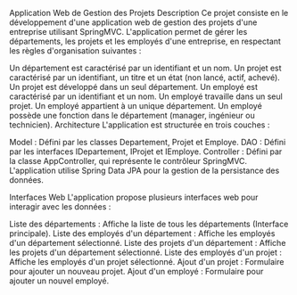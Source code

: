 Application Web de Gestion des Projets
Description
Ce projet consiste en le développement d'une application web de gestion des projets d'une entreprise utilisant SpringMVC. L'application permet de gérer les départements, les projets et les employés d'une entreprise, en respectant les règles d'organisation suivantes :

Un département est caractérisé par un identifiant et un nom.
Un projet est caractérisé par un identifiant, un titre et un état (non lancé, actif, achevé).
Un projet est développé dans un seul département.
Un employé est caractérisé par un identifiant et un nom.
Un employé travaille dans un seul projet.
Un employé appartient à un unique département.
Un employé possède une fonction dans le département (manager, ingénieur ou technicien).
Architecture
L'application est structurée en trois couches :

Model : Défini par les classes Departement, Projet et Employe.
DAO : Défini par les interfaces IDepartement, IProjet et IEmploye.
Controller : Défini par la classe AppController, qui représente le contrôleur SpringMVC.
L'application utilise Spring Data JPA pour la gestion de la persistance des données.

Interfaces Web
L'application propose plusieurs interfaces web pour interagir avec les données :

Liste des départements : Affiche la liste de tous les départements (Interface principale).
Liste des employés d'un département : Affiche les employés d'un département sélectionné.
Liste des projets d'un département : Affiche les projets d'un département sélectionné.
Liste des employés d'un projet : Affiche les employés d'un projet sélectionné.
Ajout d'un projet : Formulaire pour ajouter un nouveau projet.
Ajout d'un employé : Formulaire pour ajouter un nouvel employé.
